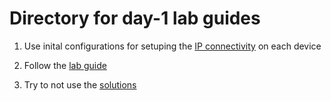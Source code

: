 # Directory for day-1 lab guides

1. Use inital configurations for setuping the [IP connectivity](https://github.com/krikoon73/VXLAN-EVPN/tree/master/TRAINING/day-1/initial_conf) on each device

2. Follow the [lab guide](https://github.com/krikoon73/VXLAN-EVPN/blob/master/TRAINING/day-1/lab_guides/ADC_day1_EVPN_infra_lab_guide.md)

3. Try to not use the [solutions](https://github.com/krikoon73/VXLAN-EVPN/tree/master/TRAINING/day-1/solutions)